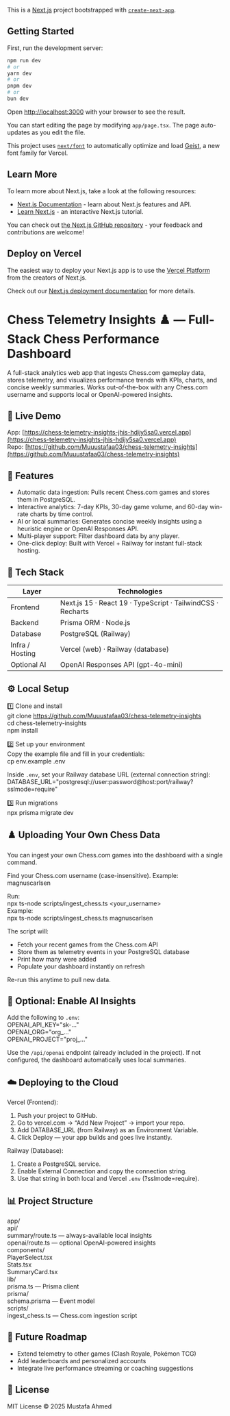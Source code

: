 This is a [Next.js](https://nextjs.org) project bootstrapped with [`create-next-app`](https://nextjs.org/docs/app/api-reference/cli/create-next-app).

## Getting Started

First, run the development server:

```bash
npm run dev
# or
yarn dev
# or
pnpm dev
# or
bun dev
```

Open [http://localhost:3000](http://localhost:3000) with your browser to see the result.

You can start editing the page by modifying `app/page.tsx`. The page auto-updates as you edit the file.

This project uses [`next/font`](https://nextjs.org/docs/app/building-your-application/optimizing/fonts) to automatically optimize and load [Geist](https://vercel.com/font), a new font family for Vercel.

## Learn More

To learn more about Next.js, take a look at the following resources:

- [Next.js Documentation](https://nextjs.org/docs) - learn about Next.js features and API.
- [Learn Next.js](https://nextjs.org/learn) - an interactive Next.js tutorial.

You can check out [the Next.js GitHub repository](https://github.com/vercel/next.js) - your feedback and contributions are welcome!

## Deploy on Vercel

The easiest way to deploy your Next.js app is to use the [Vercel Platform](https://vercel.com/new?utm_medium=default-template&filter=next.js&utm_source=create-next-app&utm_campaign=create-next-app-readme) from the creators of Next.js.

Check out our [Next.js deployment documentation](https://nextjs.org/docs/app/building-your-application/deploying) for more details.

# Chess Telemetry Insights ♟️ — Full-Stack Chess Performance Dashboard

A full-stack analytics web app that ingests Chess.com gameplay data, stores telemetry, and visualizes performance trends with KPIs, charts, and concise weekly summaries. Works out-of-the-box with any Chess.com username and supports local or OpenAI-powered insights.

## 🚀 Live Demo
App: [https://chess-telemetry-insights-jhis-hdijy5sa0.vercel.app](https://chess-telemetry-insights-jhis-hdijy5sa0.vercel.app)  
Repo: [https://github.com/Muuustafaa03/chess-telemetry-insights](https://github.com/Muuustafaa03/chess-telemetry-insights)

## 🧠 Features
- Automatic data ingestion: Pulls recent Chess.com games and stores them in PostgreSQL.  
- Interactive analytics: 7-day KPIs, 30-day game volume, and 60-day win-rate charts by time control.  
- AI or local summaries: Generates concise weekly insights using a heuristic engine or OpenAI Responses API.  
- Multi-player support: Filter dashboard data by any player.  
- One-click deploy: Built with Vercel + Railway for instant full-stack hosting.

## 🧱 Tech Stack
Layer | Technologies  
------|---------------  
Frontend | Next.js 15 · React 19 · TypeScript · TailwindCSS · Recharts  
Backend | Prisma ORM · Node.js  
Database | PostgreSQL (Railway)  
Infra / Hosting | Vercel (web) · Railway (database)  
Optional AI | OpenAI Responses API (gpt-4o-mini)

## ⚙️ Local Setup
1️⃣ Clone and install  
git clone https://github.com/Muuustafaa03/chess-telemetry-insights  
cd chess-telemetry-insights  
npm install  

2️⃣ Set up your environment  
Copy the example file and fill in your credentials:  
cp env.example .env  

Inside `.env`, set your Railway database URL (external connection string):  
DATABASE_URL="postgresql://user:password@host:port/railway?sslmode=require"  

3️⃣ Run migrations  
npx prisma migrate dev  

## ♟️ Uploading Your Own Chess Data
You can ingest your own Chess.com games into the dashboard with a single command.  

Find your Chess.com username (case-insensitive). Example: magnuscarlsen  

Run:  
npx ts-node scripts/ingest_chess.ts <your_username>  
Example:  
npx ts-node scripts/ingest_chess.ts magnuscarlsen  

The script will:  
- Fetch your recent games from the Chess.com API  
- Store them as telemetry events in your PostgreSQL database  
- Print how many were added  
- Populate your dashboard instantly on refresh  

Re-run this anytime to pull new data.

## 🔌 Optional: Enable AI Insights
Add the following to `.env`:  
OPENAI_API_KEY="sk-..."  
OPENAI_ORG="org_..."  
OPENAI_PROJECT="proj_..."  

Use the `/api/openai` endpoint (already included in the project). If not configured, the dashboard automatically uses local summaries.

## ☁️ Deploying to the Cloud
Vercel (Frontend):  
1. Push your project to GitHub.  
2. Go to vercel.com → “Add New Project” → import your repo.  
3. Add DATABASE_URL (from Railway) as an Environment Variable.  
4. Click Deploy — your app builds and goes live instantly.  

Railway (Database):  
1. Create a PostgreSQL service.  
2. Enable External Connection and copy the connection string.  
3. Use that string in both local and Vercel `.env` (?sslmode=require).  

## 📊 Project Structure
app/  
  api/  
    summary/route.ts — always-available local insights  
    openai/route.ts — optional OpenAI-powered insights  
components/  
  PlayerSelect.tsx  
  Stats.tsx  
  SummaryCard.tsx  
lib/  
  prisma.ts — Prisma client  
prisma/  
  schema.prisma — Event model  
scripts/  
  ingest_chess.ts — Chess.com ingestion script  


## 🧭 Future Roadmap
- Extend telemetry to other games (Clash Royale, Pokémon TCG)  
- Add leaderboards and personalized accounts  
- Integrate live performance streaming or coaching suggestions  

## 📝 License
MIT License © 2025 Mustafa Ahmed







